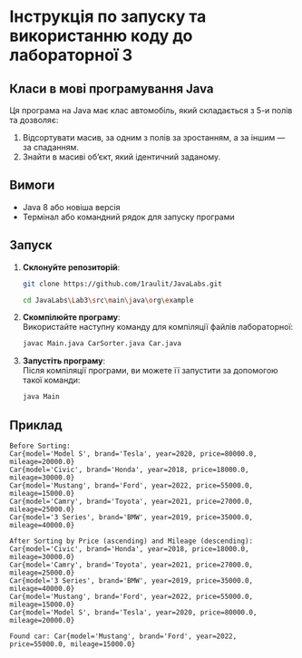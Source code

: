 # Інструкція по запуску та використанню коду до лабораторної 3

## Класи в мові програмування Java

Ця програма на Java має клас автомобіль, який складається з 5-и полів та дозволяє:
1. Відсортувати масив, за одним з полів за зростанням, а за іншим — за спаданням.
2. Знайти в масиві об’єкт, який ідентичний заданому.

## Вимоги

- Java 8 або новіша версія
- Термінал або командний рядок для запуску програми

## Запуск

1. **Склонуйте репозиторій**:  
   ```bash
   git clone https://github.com/1raulit/JavaLabs.git
   ```
   ```bash
   cd JavaLabs\Lab3\src\main\java\org\example
   ```

2. **Скомпілюйте програму**:  
   Використайте наступну команду для компіляції файлів лабораторної:
   ```bash
   javac Main.java CarSorter.java Car.java
   ```

3. **Запустіть програму**:  
   Після компіляції програми, ви можете її запустити за допомогою такої команди:
   ```bash
   java Main
   ```

## Приклад

```
Before Sorting:
Car{model='Model S', brand='Tesla', year=2020, price=80000.0, mileage=20000.0}
Car{model='Civic', brand='Honda', year=2018, price=18000.0, mileage=30000.0}
Car{model='Mustang', brand='Ford', year=2022, price=55000.0, mileage=15000.0}
Car{model='Camry', brand='Toyota', year=2021, price=27000.0, mileage=25000.0}
Car{model='3 Series', brand='BMW', year=2019, price=35000.0, mileage=40000.0}

After Sorting by Price (ascending) and Mileage (descending):
Car{model='Civic', brand='Honda', year=2018, price=18000.0, mileage=30000.0}
Car{model='Camry', brand='Toyota', year=2021, price=27000.0, mileage=25000.0}
Car{model='3 Series', brand='BMW', year=2019, price=35000.0, mileage=40000.0}
Car{model='Mustang', brand='Ford', year=2022, price=55000.0, mileage=15000.0}
Car{model='Model S', brand='Tesla', year=2020, price=80000.0, mileage=20000.0}

Found car: Car{model='Mustang', brand='Ford', year=2022, price=55000.0, mileage=15000.0}
```
